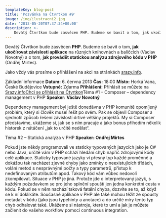 ```yaml
---
templateKey: blog-post
title: 'Pozvánka na Čtvrtkon #9'
image: /img/ilustracni2.jpg
date: '2013-05-20T07:37:34+00:00'
description: >-
    Devátý Čtvrtkon bude zasvěcen PHP. Budeme se bavit o tom, jak ukočírovat závislosti aplikace na různých knihovnách a balíčcích (Václav Novotný) a o tom, jak provádět statickou analýzu...
---
```

Devátý Čtvrtkon bude zasvěcen **PHP**. Budeme se bavit o tom, **jak ukočírovat závislosti aplikace** na různých knihovnách a balíčcích (Václav Novotný) a o tom, **jak provádět statickou analýzu zdrojového kódu v PHP** (Ondřej Mirtes).

Jako vždy vás prosíme o přihlášení na akci na stránkách [srazy.info](http://srazy.info/ctvrtkon/3584 "Přihláška na Čtvrtkon na srazy.info").

Základní informace **Datum:** 6. června 2013 **Čas:** 18:00 **Místo:** Horká Vana, České Budějovice **Vstupné:** Zdarma **Přihlášení:** Přihlásit se můžete na [Srazy.info](http://srazy.info/ctvrtkon/3584 "Přihlaste se, prosím, na Srazy.info")[Chci se přihlásit na Čtvrtkon](http://srazy.info/ctvrtkon/3584)Téma #1 – Composer – dependency management v PHP **Speaker: Václav Novotný**

Dependency management byl ještě donedávna v PHP komunitě opomíjený problém, který si člověk musel řešit po svém. Pak se objevil Composer a sjednotil způsob řešení závislostí drtivé většiny projektů. My si Composer představíme, ukážeme si, jak se s ním pracuje a jako bonus přihodím několik historek z nátáčení „jak to určitě nedělat“.

Téma #2 – Statická analýza v PHP **Speaker: Ondřej Mirtes**

Pokud jste někdy programovali ve staticky typovaných jazycích jako je C# nebo Java, určitě vám v PHP schází hledání chyb napříč zdrojovými kódy celé aplikace. Staticky typované jazyky ví přesný typ každé proměnné a dokážou tak nacházet zjevné chyby jako zmínky o neexistujících třídách, volání metod s nesprávnými počty a typy parametrů, přístup k nedefinovaným atributům apod. Takový kód vám vůbec nedovolí zkompilovat. Situace v PHP je jiná. Protože jde o interpretovaný jazyk, s každým požadavkem se pro jeho splnění spouští jen jedna konkrétní cesta v kódu. Pokud se v něm nachází taková fatální chyba, dozvíte se to, až když se k ní doklikáte. Současné aplikace v PHP ale také mohou těžit ze spousty metadat v kódu (jako jsou typehinty a anotace) a do určité míry tento typ chyb odhalovat také. Ukážeme si nástroje, které to umí a jak je můžete začlenit do vašeho workflow pomocí continuous integration. 